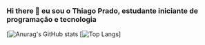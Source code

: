 ### Hi there 👋 eu sou o Thiago Prado, estudante iniciante de programação e tecnologia
[![Anurag's GitHub stats](https://github-readme-stats.vercel.app/api?username=thiagoaprado22&show_icons=true&theme=gruvbox)
[![Top Langs](https://github-readme-stats.vercel.app/api/top-langs/?username=thiagoaprado22)]
  


